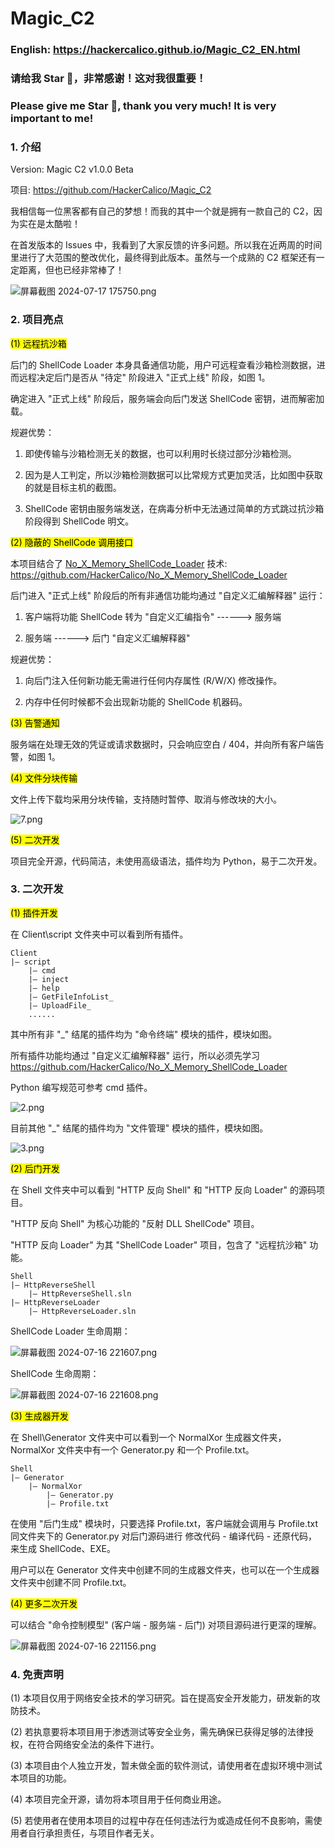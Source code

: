 # Magic_C2

### English: https://hackercalico.github.io/Magic_C2_EN.html

### 请给我 Star 🌟，非常感谢！这对我很重要！

### Please give me Star 🌟, thank you very much! It is very important to me!

### 1. 介绍

Version: Magic C2 v1.0.0 Beta

项目: https://github.com/HackerCalico/Magic_C2

我相信每一位黑客都有自己的梦想！而我的其中一个就是拥有一款自己的 C2，因为实在是太酷啦！

在首发版本的 Issues 中，我看到了大家反馈的许多问题。所以我在近两周的时间里进行了大范围的整改优化，最终得到此版本。虽然与一个成熟的 C2 框架还有一定距离，但也已经非常棒了！

![屏幕截图 2024-07-17 175750.png](https://github.com/HackerCalico/Magic_C2/blob/main/png/1.png)

### 2. 项目亮点

<mark>(1) 远程抗沙箱</mark>

后门的 ShellCode Loader 本身具备通信功能，用户可远程查看沙箱检测数据，进而远程决定后门是否从 "待定" 阶段进入 "正式上线" 阶段，如图 1。

确定进入 "正式上线" 阶段后，服务端会向后门发送 ShellCode 密钥，进而解密加载。

规避优势：

1. 即使传输与沙箱检测无关的数据，也可以利用时长绕过部分沙箱检测。

2. 因为是人工判定，所以沙箱检测数据可以比常规方式更加灵活，比如图中获取的就是目标主机的截图。

3. ShellCode 密钥由服务端发送，在病毒分析中无法通过简单的方式跳过抗沙箱阶段得到 ShellCode 明文。

<mark>(2) 隐蔽的 ShellCode 调用接口</mark>

本项目结合了 <u>No_X_Memory_ShellCode_Loader</u> 技术: https://github.com/HackerCalico/No_X_Memory_ShellCode_Loader

后门进入 "正式上线" 阶段后的所有非通信功能均通过 "自定义汇编解释器" 运行：

1. 客户端将功能 ShellCode 转为 "自定义汇编指令" ------> 服务端

2. 服务端 ------> 后门 "自定义汇编解释器"

规避优势：

1. 向后门注入任何新功能无需进行任何内存属性 (R/W/X) 修改操作。

2. 内存中任何时候都不会出现新功能的 ShellCode 机器码。

<mark>(3) 告警通知</mark>

服务端在处理无效的凭证或请求数据时，只会响应空白 / 404，并向所有客户端告警，如图 1。

<mark>(4) 文件分块传输</mark>

文件上传下载均采用分块传输，支持随时暂停、取消与修改块的大小。

![7.png](https://github.com/HackerCalico/Magic_C2/blob/main/png/2.png)

<mark>(5) 二次开发</mark>

项目完全开源，代码简洁，未使用高级语法，插件均为 Python，易于二次开发。

### 3. 二次开发

<mark>(1) 插件开发</mark>

在 Client\script 文件夹中可以看到所有插件。

```shell
Client
|— script
    |— cmd
    |— inject
    |— help
    |— GetFileInfoList_
    |— UploadFile_
    ......
```

其中所有非 "_" 结尾的插件均为 "命令终端" 模块的插件，模块如图。

所有插件功能均通过 "自定义汇编解释器" 运行，所以必须先学习 https://github.com/HackerCalico/No_X_Memory_ShellCode_Loader

Python 编写规范可参考 cmd 插件。

![2.png](https://github.com/HackerCalico/Magic_C2/blob/main/png/3.png)

目前其他 "_" 结尾的插件均为 "文件管理" 模块的插件，模块如图。

![3.png](https://github.com/HackerCalico/Magic_C2/blob/main/png/4.png)

<mark>(2) 后门开发</mark>

在 Shell 文件夹中可以看到 "HTTP 反向 Shell" 和 "HTTP 反向 Loader" 的源码项目。

"HTTP 反向 Shell" 为核心功能的 "反射 DLL ShellCode" 项目。

"HTTP 反向 Loader" 为其 "ShellCode Loader" 项目，包含了 "远程抗沙箱" 功能。

```shell
Shell
|— HttpReverseShell
    |— HttpReverseShell.sln
|— HttpReverseLoader
    |— HttpReverseLoader.sln
```

ShellCode Loader 生命周期：

![屏幕截图 2024-07-16 221607.png](https://github.com/HackerCalico/Magic_C2/blob/main/png/5.png)

ShellCode 生命周期：

![屏幕截图 2024-07-16 221608.png](https://github.com/HackerCalico/Magic_C2/blob/main/png/6.png)

<mark>(3) 生成器开发</mark>

在 Shell\Generator 文件夹中可以看到一个 NormalXor 生成器文件夹，NormalXor 文件夹中有一个 Generator.py 和一个 Profile.txt。

```shell
Shell
|— Generator
    |— NormalXor
        |— Generator.py
        |— Profile.txt
```

在使用 "后门生成" 模块时，只要选择 Profile.txt，客户端就会调用与 Profile.txt 同文件夹下的 Generator.py 对后门源码进行 修改代码 - 编译代码 - 还原代码，来生成 ShellCode、EXE。

用户可以在 Generator 文件夹中创建不同的生成器文件夹，也可以在一个生成器文件夹中创建不同 Profile.txt。

<mark>(4) 更多二次开发</mark>

可以结合 "命令控制模型" (客户端 - 服务端 - 后门) 对项目源码进行更深的理解。

![屏幕截图 2024-07-16 221156.png](https://github.com/HackerCalico/Magic_C2/blob/main/png/7.png)

### 4. 免责声明

(1) 本项目仅用于网络安全技术的学习研究。旨在提高安全开发能力，研发新的攻防技术。

(2) 若执意要将本项目用于渗透测试等安全业务，需先确保已获得足够的法律授权，在符合网络安全法的条件下进行。

(3) 本项目由个人独立开发，暂未做全面的软件测试，请使用者在虚拟环境中测试本项目的功能。

(4) 本项目完全开源，请勿将本项目用于任何商业用途。

(5) 若使用者在使用本项目的过程中存在任何违法行为或造成任何不良影响，需使用者自行承担责任，与项目作者无关。
